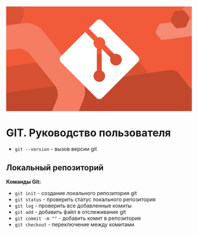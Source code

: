 ![Alt text](image.png)

# GIT. Руководство пользователя #

* `git --version` - вызов версии git

## Локальный репозиторий ##

**Команды Git:**

* `git init` - создание локального репозитория git
* `git status` - проверить статус локального репозитория
* `git log` - проверить все добавленные комиты
* `git add` - добавить файл в отслеживание git
* `git commit -m ""` - добавить комит в репозитория
* `git checkout` - переключение между комитами